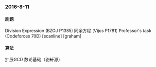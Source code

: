 ### 2016-8-11
#### 刷题
Division Expression (BZOJ P1385)
同余方程 (Vijos P1781)
Professor's task (Codeforces 70D) [scanline] [graham]

#### 算法
扩展GCD
数论基础（骆轩源）
